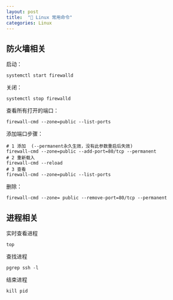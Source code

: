 ```yaml
---
layout: post
title:  "🎹 Linux 常用命令"
categories: Linux
---
```


## 防火墙相关
启动： 
```shell
systemctl start firewalld 
```
关闭：
```shell
systemctl stop firewalld
```
查看所有打开的端口： 
```shell
firewall-cmd --zone=public --list-ports
```
    
添加端口步骤：
```shell
# 1 添加  (--permanent永久生效，没有此参数重启后失效)
firewall-cmd --zone=public --add-port=80/tcp --permanent
# 2 重新载入
firewall-cmd --reload
# 3 查看
firewall-cmd --zone=public --list-ports
```
删除：
```shell
firewall-cmd --zone= public --remove-port=80/tcp --permanent
```

## 进程相关
实时查看进程
```shell
top
```
查找进程
```shell
pgrep ssh -l
```
结束进程
```shell
kill pid
```

